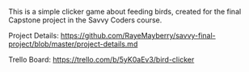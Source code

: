 This is a simple clicker game about feeding birds, created for the final Capstone project in the Savvy Coders course.

Project Details:
https://github.com/RayeMayberry/savvy-final-project/blob/master/project-details.md

Trello Board:
https://trello.com/b/5yK0aEv3/bird-clicker
